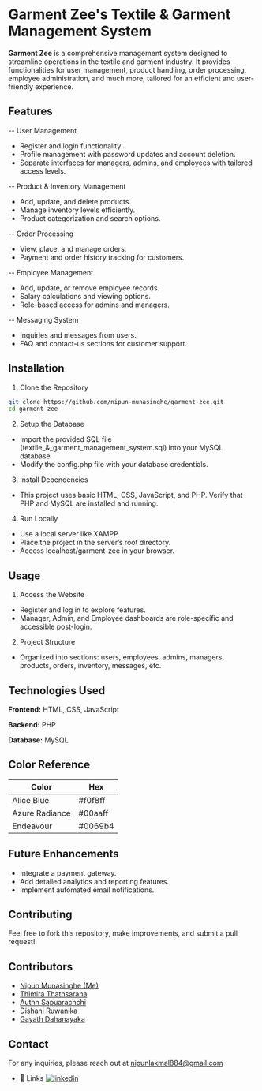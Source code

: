 
# Garment Zee's Textile & Garment Management System

**Garment Zee** is a comprehensive management system designed to streamline operations in the textile and garment industry. It provides functionalities for user management, product handling, order processing, employee administration, and much more, tailored for an efficient and user-friendly experience.

## Features

-- User Management
- Register and login functionality.
- Profile management with password updates and account deletion.
- Separate interfaces for managers, admins, and employees with tailored access levels.

-- Product & Inventory Management

- Add, update, and delete products.
- Manage inventory levels efficiently.
- Product categorization and search options.

-- Order Processing

- View, place, and manage orders.
- Payment and order history tracking for customers.

-- Employee Management

- Add, update, or remove employee records.
- Salary calculations and viewing options.
- Role-based access for admins and managers.

-- Messaging System

- Inquiries and messages from users.
- FAQ and contact-us sections for customer support.


## Installation

1. Clone the Repository

```bash
git clone https://github.com/nipun-munasinghe/garment-zee.git
cd garment-zee
```

2. Setup the Database

 - Import the provided SQL file (textile_&_garment_management_system.sql) into your MySQL database.
 - Modify the config.php file with your database credentials.

3. Install Dependencies
 - This project uses basic HTML, CSS, JavaScript, and PHP. Verify that PHP and MySQL are installed and running.

4. Run Locally

 - Use a local server like XAMPP.
 - Place the project in the server’s root directory.
 - Access localhost/garment-zee in your browser.
## Usage

1. Access the Website

 - Register and log in to explore features.
 - Manager, Admin, and Employee dashboards are role-specific and accessible post-login.

2. Project Structure

 - Organized into sections: users, employees, admins, managers, products, orders, inventory, messages, etc.


## Technologies Used

**Frontend:** HTML, CSS, JavaScript

**Backend:** PHP

**Database:** MySQL

## Color Reference

| Color             | Hex                                                                |
| ----------------- | ------------------------------------------------------------------ |
| Alice Blue | #f0f8ff  |
| Azure Radiance | #00aaff |
| Endeavour | #0069b4 |

## Future Enhancements

- Integrate a payment gateway.
- Add detailed analytics and reporting features.
- Implement automated email notifications.


## Contributing

Feel free to fork this repository, make improvements, and submit a pull request!


## Contributors

- [Nipun Munasinghe (Me)](https://github.com/nipun-munasinghe)
- [Thimira Thathsarana](https://github.com/ThimiraT)
- [Authn Sapuarachchi](https://github.com/AuthnSapuarachchi)
- [Dishani Ruwanika](https://github.com/DishaniRuwanika)
- [Gayath Dahanayaka](https://github.com/GayathDahanayaka)



## Contact

For any inquiries, please reach out at [nipunlakmal884@gmail.com](mailto:nipunlakmal884@gmail.com)
 
 - 🔗 Links
 [![linkedin](https://img.shields.io/badge/linkedin-0A66C2?style=for-the-badge&logo=linkedin&logoColor=white)](https://www.linkedin.com/in/nipun-lakmal-b5b3652bb?utm_source=share&utm_campaign=share_via&utm_content=profile&utm_medium=ios_app)


